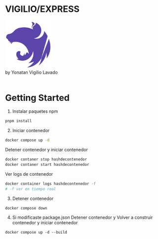 # VIGILIO/EXPRESS

<img src="./public/images/logo.png" width="150">
<br>
by Yonatan Vigilio Lavado
<br><br>

# Getting Started

1. Instalar paquetes npm

```bash
pnpm install
```

2. Iniciar contenedor

```bash
docker compose up -d
```

Detener contenedor y iniciar contenedor

```bash
docker contaner stop hashdecontenedor
docker contaner start hashdecontenedor
```

Ver logs de contenedor

```bash
docker container logs hashdecontenedor -f
# -f ver en tiempo real
```

3. Detener contenedor

```bash
docker compose down
```

4. Si modificaste package.json Detener contenedor y Volver a construir contenedor y iniciar contenedor

```
docker compose up -d --build
```
